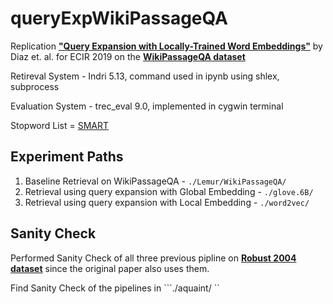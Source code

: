 ﻿# queryExpWikiPassageQA

Replication [**"Query Expansion with Locally-Trained Word Embeddings"**](http://www.aclweb.org/anthology/P16-1035) by Diaz et. al. for ECIR 2019 on the [**WikiPassageQA dataset**]( https://arxiv.org/pdf/1805.03797.pdf)

Retireval System - Indri 5.13, command used in ipynb using shlex, subprocess

Evaluation System - trec_eval 9.0, implemented in cygwin terminal

Stopword List = [SMART](http://www.lextek.com/manuals/onix/stopwords2.html)
## Experiment Paths
1. Baseline Retrieval on WikiPassageQA - ```./Lemur/WikiPassageQA/```
2. Retrieval using query expansion with Global Embedding - ```./glove.6B/```
3. Retrieval using query expansion with Local Embedding - ```./word2vec/```

## Sanity Check
Performed Sanity Check of all three previous pipline on [**Robust 2004 dataset**](https://trec.nist.gov/data/t13_robust.html) since the original paper also uses them.

Find Sanity Check of the pipelines in ```./aquaint/ ``


